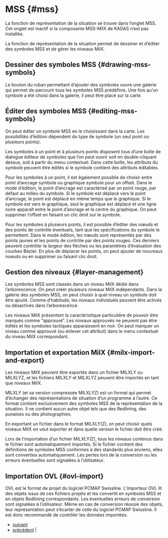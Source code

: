 # MSS {#mss}

La fonction de représentation de la situation se trouve dans l’onglet MSS. Cet onglet est inactif si la composante MSS-MilX de KADAS n’est pas installée.

La fonction de représentation de la situation permet de dessiner et d’éditer des symboles MSS et de gérer les niveaux MilX.

## Dessiner des symboles MSS {#drawing-mss-symbols}

Le bouton du ruban permettant d’ajouter des symboles ouvre une galerie qui permet de parcourir tous les symboles MSS prédéfinis. Une fois qu’un symbole a été choisi dans la galerie, il peut être placé sur la carte.

## Éditer des symboles MSS {#editing-mss-symbols}

On peut éditer un symbole MSS en le choisissant dans la carte. Les possibilités d’édition dépendent du type de symbole (un seul point ou plusieurs points).

Les symboles à un point et à plusieurs points disposent tous d’une boîte de dialogue éditeur de symboles que l’on peut ouvrir soit en double-cliquant dessus, soit à partir du menu contextuel. Dans cette boîte, les attributs du symbole peuvent être édités si le symbole contient des attributs éditables.

Pour les symboles à un point, il est également possible de choisir entre point d’ancrage symbole ou graphique symbole pour un offset. Dans le mode d’édition, le point d’ancrage est caractérisé par un point rouge, par défaut au milieu du symbole. Si le symbole est déplacé vers le point d’ancrage, le point est déplacé en même temps que le graphique. Si le symbole est vers le graphique, seul le graphique est déplacé et une ligne noire apparaît entre le point d’ancrage et le centre du graphique. On peut supprimer l’offset en faisant un clic droit sur le symbole.

Pour les symboles à plusieurs points, il est possible d’éditer des nœuds et des points de contrôle éventuels, tant que les spécifications du symbole le permettent. Dans le mode édition, les nœuds sont représentés par des points jaunes et les points de contrôle par des points rouges. Ces derniers peuvent contrôler la largeur des flèches ou les paramètres d’évaluation des courbes Bézier. En plus de déplacer les points, on peut ajouter de nouveaux noeuds ou en supprimer ou faisant clic droit.

## Gestion des niveaux {#layer-management}

Les symboles MSS sont classés dans un niveau MilX dédié dans l’arborescence. On peut créer plusieurs niveaux MilX indépendants. Dans la galerie des symboles MSS, on peut choisir à quel niveau un symbole doit être ajouté. Comme d’habitude, les niveaux individuels peuvent être activés ou désactivés dans l’arborescence.

Les niveaux MilX présentent la caractéristique particulière de pouvoir être marqués comme “approuvé”. Les niveaux approuvés ne peuvent pas être édités et les symboles tactiques apparaissent en noir. On peut marquer un niveau comme approuvé (ou enlever cet attribut) dans le menu contextuel du niveau MilX correspondant.

## Importation et exportation MilX {#milx-import-and-export}

Les niveaux MilX peuvent être exportés dans un fichier MILXLY ou MILXLYZ, et les fichiers MILXLY et MILXLYZ peuvent être importés en tant que niveaux MilX.

MILXLY (et sa version compressée MILXLYZ) est un format qui permet d’échanger des représentations de situation d’un programme à l’autre. Ce format contient exclusivement des symboles MSS de la représentation de la situation. Il ne contient aucun autre objet tels que des Redlining, des punaises ou des photographies.

En exportant un fichier dans le format MILXLY(Z), on peut choisir quels niveaux MilX on veut exporter et dans quelle version le fichier doit être créé.

Lors de l’importation d’un fichier MILXLY(Z), tous les niveaux contenus dans le fichier sont automatiquement importés. Si le fichier contient des définitions de symboles MSS conformes à des standards plus anciens, elles sont converties automatiquement. Les pertes lors de la conversion ou les erreurs éventuelles sont signalées à l’utilisateur.

## Importation OVL {#ovl-import}

OVL est le format de projet du logiciel PCMAP Swissline. L’importeur OVL lit des objets issus de ces fichiers projets et les convertit en symboles MSS et en objets Redlining correspondants. Les éventuelles erreurs de conversion sont signalées à l’utilisateur. Même en cas de conversion réussie des objets, leur représentation peut s’écarter de celle du logiciel PCMAP Swissline. Il est donc recommandé de contrôler les données importées.

-   [suivant](settings.html "Réglages")
-   [précédent](gps.html "GPS") |



